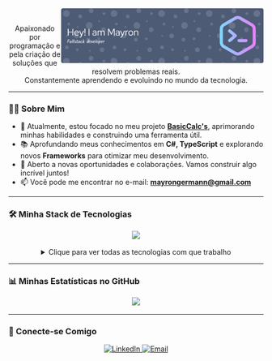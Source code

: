<div align="center">
  
<img align="right" alt="Coding" width="400" src="github-header-banner.png">

  <br/>
  
  <p align="center">
    Apaixonado por programação e pela criação de soluções que resolvem problemas reais. <br/> 
    Constantemente aprendendo e evoluindo no mundo da tecnologia.
  </p>

</div>

---

### 👨‍💻 Sobre Mim

- 🚀 Atualmente, estou focado no meu projeto **[BasicCalc's](https://github.com/mayrongermann/basiccalc)**, aprimorando minhas habilidades e construindo uma ferramenta útil.
- 📚 Aprofundando meus conhecimentos em **C#, TypeScript** e explorando novos **Frameworks** para otimizar meu desenvolvimento.
- 💬 Aberto a novas oportunidades e colaborações. Vamos construir algo incrível juntos!
- 📫 Você pode me encontrar no e-mail: **mayrongermann@gmail.com**

---

### 🛠️ Minha Stack de Tecnologias

<p align="center">
  <a href="https://skillicons.dev">
    <img src="https://skillicons.dev/icons?i=ts,cs,js,react,nodejs,express,flutter,dart,java,python,docker,git,mongodb,mysql&perline=7" />
  </a>
</p>

<details align="center">
  <summary>Clique para ver todas as tecnologias com que trabalho</summary>
  <br/>
  <p><b>Linguagens:</b> TypeScript, JavaScript, C#, C++, C, Python, Java, Kotlin, Dart, HTML, CSS</p>
  <p><b>Frontend:</b> React, Flutter</p>
  <p><b>Backend:</b> Node.js, Express</p>
  <p><b>Bancos de Dados:</b> MongoDB, MySQL, Firebase</p>
  <p><b>Game Dev:</b> Unity, Unreal Engine</p>
  <p><b>Ferramentas & DevOps:</b> Git, Docker, Linux, Selenium, Android Studio</p>
</details>

---

### 📊 Minhas Estatísticas no GitHub

<div align="center">
  
  <a href="https://github.com/mayrongermann">
    <img height="180em" src="https://github-readme-stats.vercel.app/api/top-langs/?username=mayrongermann&layout=compact&langs_count=7&theme=tokyonight"/>
  </a>
  
</div>

---

### 🔗 Conecte-se Comigo

<p align="center">
  <a href="https://linkedin.com/in/mayron-pádua-69613724b" target="_blank">
    <img src="https://img.shields.io/badge/LinkedIn-0077B5?style=for-the-badge&logo=linkedin&logoColor=white" alt="LinkedIn"/>
  </a>
  <a href="mailto:mayrongermann@gmail.com" target="_blank">
    <img src="https://img.shields.io/badge/Email-D14836?style=for-the-badge&logo=gmail&logoColor=white" alt="Email"/>
  </a>
</p>
